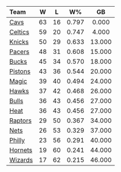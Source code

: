 | Team                            |  W  |  L  |  W%   |   GB   |
|:--------------------------------|:---:|:---:|:-----:|:------:|
| [Cavs](/r/clevelandcavs)        | 63  | 16  | 0.797 | 0.000  |
| [Celtics](/r/bostonceltics)     | 59  | 20  | 0.747 | 4.000  |
| [Knicks](/r/NYKnicks)           | 50  | 29  | 0.633 | 13.000 |
| [Pacers](/r/pacers)             | 48  | 31  | 0.608 | 15.000 |
| [Bucks](/r/MkeBucks)            | 45  | 34  | 0.570 | 18.000 |
| [Pistons](/r/DetroitPistons)    | 43  | 36  | 0.544 | 20.000 |
| [Magic](/r/OrlandoMagic)        | 39  | 40  | 0.494 | 24.000 |
| [Hawks](/r/AtlantaHawks)        | 37  | 42  | 0.468 | 26.000 |
| [Bulls](/r/chicagobulls)        | 36  | 43  | 0.456 | 27.000 |
| [Heat](/r/heat)                 | 36  | 43  | 0.456 | 27.000 |
| [Raptors](/r/torontoraptors)    | 29  | 50  | 0.367 | 34.000 |
| [Nets](/r/GoNets)               | 26  | 53  | 0.329 | 37.000 |
| [Philly](/r/sixers)             | 23  | 56  | 0.291 | 40.000 |
| [Hornets](/r/CharlotteHornets)  | 19  | 60  | 0.241 | 44.000 |
| [Wizards](/r/washingtonwizards) | 17  | 62  | 0.215 | 46.000 |